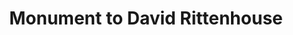 ---
pid: rs113
title: Monument to David Rittenhouse
location_transcription: In Rittenhouse
coordinates: "[-75.17238240832, 39.949769668886]"
zipcode: NJ08057
gen_neighborhood: 
neighborhood: 
outside_phl: Moorestown NJ
age: '77'
age_range: 70+
instagram: 
image_file_name: rs_113.jpg
proposal_transcription: He was a famous clockmaker - How about a grandfather's clock
topic: Person,History,Technology
topic_summary: 0, 0, 0, 0
type: Sculpture Statue
keywords_other: clock, rittenhouse, david rittenhouse
credit: Debbie Cohen
image_labels: 
twitter: 
facebook: 
permalink: "/monuments/rs113/"
layout: item-page
---